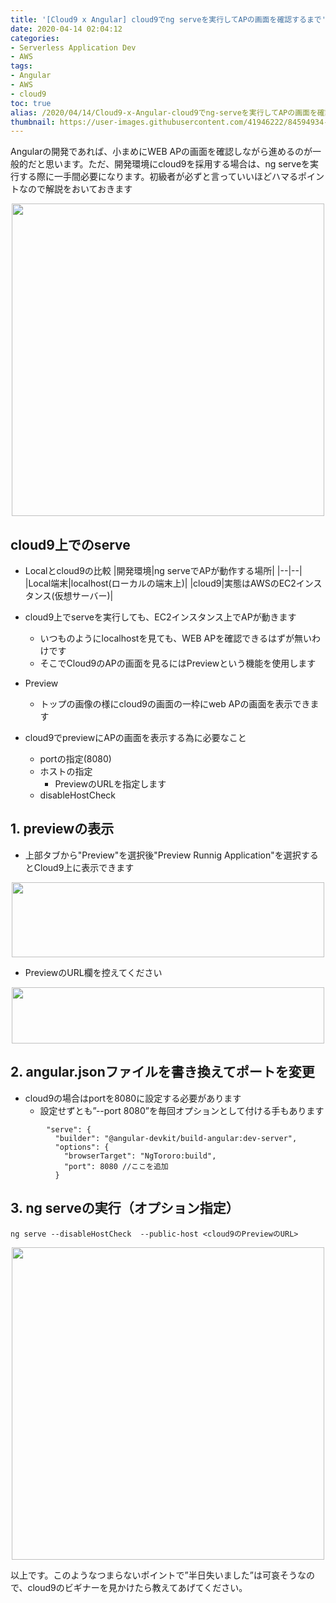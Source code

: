 ```yaml
---
title: '[Cloud9 x Angular] cloud9でng serveを実行してAPの画面を確認するまで'
date: 2020-04-14 02:04:12
categories:
- Serverless Application Dev
- AWS
tags: 
- Angular
- AWS
- cloud9
toc: true
alias: /2020/04/14/Cloud9-x-Angular-cloud9でng-serveを実行してAPの画面を確認するまで/
thumbnail: https://user-images.githubusercontent.com/41946222/84594934-3bcc7480-ae90-11ea-925a-580c62ac983d.png
---
```


Angularの開発であれば、小まめにWEB APの画面を確認しながら進めるのが一般的だと思います。ただ、開発環境にcloud9を採用する場合は、ng serveを実行する際に一手間必要になります。初級者が必ずと言っていいほどハマるポイントなので解説をおいておきます

<div style="text-align:center;">
<img src="https://user-images.githubusercontent.com/41946222/79135318-1d8fbd00-7dea-11ea-9e6d-31134f1ad284.png" height="500px" width="500px">
</div>

<!-- toc -->

## cloud9上でのserve
- Localとcloud9の比較
|開発環境|ng serveでAPが動作する場所|
|--|--|
|Local端末|localhost(ローカルの端末上)|
|cloud9|実態はAWSのEC2インスタンス(仮想サーバー)|

- cloud9上でserveを実行しても、EC2インスタンス上でAPが動きます
    - いつものようにlocalhostを見ても、WEB APを確認できるはずが無いわけです
    - そこでCloud9のAPの画面を見るにはPreviewという機能を使用します
- Preview
    - トップの画像の様にcloud9の画面の一枠にweb APの画面を表示できます

- cloud9でpreviewにAPの画面を表示する為に必要なこと
    - portの指定(8080)
    - ホストの指定
        - PreviewのURLを指定します
    - disableHostCheck

## 1. previewの表示

- 上部タブから"Preview"を選択後"Preview Runnig Application"を選択するとCloud9上に表示できます

<div style="text-align:center;">
<img src="https://user-images.githubusercontent.com/41946222/79140551-246efd80-7df3-11ea-96fb-53cf6c52fb14.png" height="120px" width="500px">
</div>

- PreviewのURL欄を控えてください
<div style="text-align:center;">
<img src="https://user-images.githubusercontent.com/41946222/79140788-7dd72c80-7df3-11ea-95dc-1b8aa05ae4ff.png" height="90px" width="500px">
</div>


## 2. angular.jsonファイルを書き換えてポートを変更
- cloud9の場合はportを8080に設定する必要があります
    - 設定せずとも”--port 8080”を毎回オプションとして付ける手もあります
```
        "serve": {
          "builder": "@angular-devkit/build-angular:dev-server",
          "options": {
            "browserTarget": "NgTororo:build",
            "port": 8080 //ここを追加
          }
```

## 3. ng serveの実行（オプション指定）
```
ng serve --disableHostCheck  --public-host <cloud9のPreviewのURL> 
```

<div style="text-align:center;">
<img src="https://user-images.githubusercontent.com/41946222/79135318-1d8fbd00-7dea-11ea-9e6d-31134f1ad284.png" height="500px" width="500px">
</div>

以上です。このようなつまらないポイントで”半日失いました”は可哀そうなので、cloud9のビギナーを見かけたら教えてあげてください。